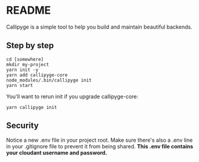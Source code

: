 # README

Callipyge is a simple tool to help you
build and maintain beautiful backends.

## Step by step

```
cd [somewhere]
mkdir my-project
yarn init -y
yarn add callipyge-core
node_modules/.bin/callipyge init
yarn start
```

You'll want to rerun init if you upgrade callipyge-core:

```
yarn callipyge init
```

## Security
Notice a new .env file in your project root. Make sure there's also
a .env line in your .gitignore file to prevent it from being shared.
**This .env file contains your cloudant username and password.**
